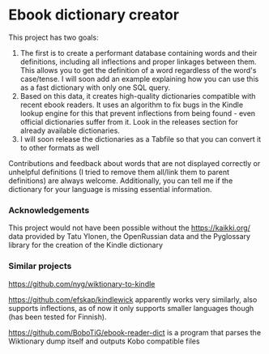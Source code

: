 # Ebook dictionary creator

This project has two goals:
1. The first is to create a performant database containing words and their definitions, including all inflections and proper linkages between them. This allows you to get the definition of a word regardless of the word's case/tense. I will soon add an example explaining how you can use this as a fast dictionary with only one SQL query.
2. Based on this data, it creates high-quality dictionaries compatible with recent ebook readers. It uses an algorithm to fix bugs in the Kindle lookup engine for this that prevent inflections from being found - even official dictionaries suffer from it. Look in the releases section for already available dictionaries.
3. I will soon release the dictionaries as a Tabfile so that you can convert it to other formats as well

Contributions and feedback about words that are not displayed correctly or unhelpful definitions (I tried to remove them all/link them to parent definitions) are always welcome. Additionally, you can tell me if the dictionary for your language is missing essential information.
### Acknowledgements
This project would not have been possible without the https://kaikki.org/ data provided by Tatu Ylonen, the OpenRussian data and the Pyglossary library for the creation of the Kindle dictionary

### Similar projects

https://github.com/nyg/wiktionary-to-kindle 

https://github.com/efskap/kindlewick apparently works very similarly, also supports inflections, as of now it only supports smaller languages though (has been tested for Finnish).

https://github.com/BoboTiG/ebook-reader-dict is a program that parses the Wiktionary dump itself and outputs Kobo compatible files
